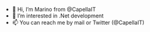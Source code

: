 - 👋 Hi, I’m Marino from @CapellaIT
- 👀 I’m interested in .Net development
- 📫 You can reach me by mail or Twitter (@CapellaIT)

<!---
CapellaIT/CapellaIT is a ✨ special ✨ repository because its `README.md` (this file) appears on your GitHub profile.
You can click the Preview link to take a look at your changes.
--->
